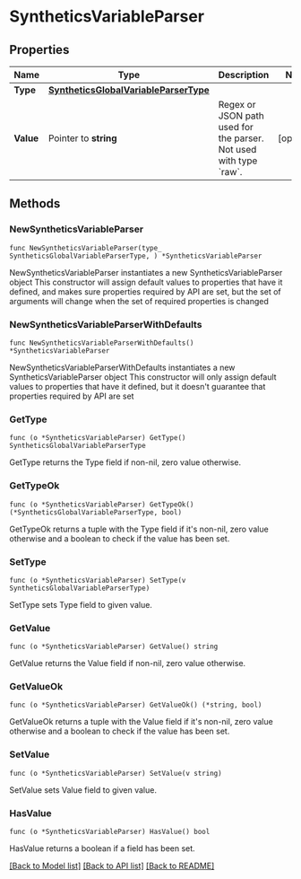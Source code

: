 # SyntheticsVariableParser

## Properties

Name | Type | Description | Notes
------------ | ------------- | ------------- | -------------
**Type** | [**SyntheticsGlobalVariableParserType**](SyntheticsGlobalVariableParserType.md) |  | 
**Value** | Pointer to **string** | Regex or JSON path used for the parser. Not used with type &#x60;raw&#x60;. | [optional] 

## Methods

### NewSyntheticsVariableParser

`func NewSyntheticsVariableParser(type_ SyntheticsGlobalVariableParserType, ) *SyntheticsVariableParser`

NewSyntheticsVariableParser instantiates a new SyntheticsVariableParser object
This constructor will assign default values to properties that have it defined,
and makes sure properties required by API are set, but the set of arguments
will change when the set of required properties is changed

### NewSyntheticsVariableParserWithDefaults

`func NewSyntheticsVariableParserWithDefaults() *SyntheticsVariableParser`

NewSyntheticsVariableParserWithDefaults instantiates a new SyntheticsVariableParser object
This constructor will only assign default values to properties that have it defined,
but it doesn't guarantee that properties required by API are set

### GetType

`func (o *SyntheticsVariableParser) GetType() SyntheticsGlobalVariableParserType`

GetType returns the Type field if non-nil, zero value otherwise.

### GetTypeOk

`func (o *SyntheticsVariableParser) GetTypeOk() (*SyntheticsGlobalVariableParserType, bool)`

GetTypeOk returns a tuple with the Type field if it's non-nil, zero value otherwise
and a boolean to check if the value has been set.

### SetType

`func (o *SyntheticsVariableParser) SetType(v SyntheticsGlobalVariableParserType)`

SetType sets Type field to given value.


### GetValue

`func (o *SyntheticsVariableParser) GetValue() string`

GetValue returns the Value field if non-nil, zero value otherwise.

### GetValueOk

`func (o *SyntheticsVariableParser) GetValueOk() (*string, bool)`

GetValueOk returns a tuple with the Value field if it's non-nil, zero value otherwise
and a boolean to check if the value has been set.

### SetValue

`func (o *SyntheticsVariableParser) SetValue(v string)`

SetValue sets Value field to given value.

### HasValue

`func (o *SyntheticsVariableParser) HasValue() bool`

HasValue returns a boolean if a field has been set.


[[Back to Model list]](../README.md#documentation-for-models) [[Back to API list]](../README.md#documentation-for-api-endpoints) [[Back to README]](../README.md)


